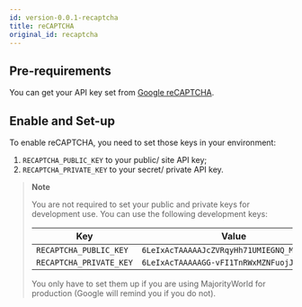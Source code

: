 ```yaml
---
id: version-0.0.1-recaptcha
title: reCAPTCHA
original_id: recaptcha
---
```


## Pre-requirements

You can get your API key set from [Google reCAPTCHA](https://www.google.com/recaptcha/admin).


## Enable and Set-up

To enable reCAPTCHA, you need to set those keys in your environment:

1. `RECAPTCHA_PUBLIC_KEY` to your public/ site API key;
2. `RECAPTCHA_PRIVATE_KEY` to your secret/ private API key.

> **Note**
>
> You are not required to set your public and private keys for development use. You can use the following development keys:
>
>| Key | Value |
>| --- | --- |
>| `RECAPTCHA_PUBLIC_KEY` | `6LeIxAcTAAAAAJcZVRqyHh71UMIEGNQ_MXjiZKhI` |
>| `RECAPTCHA_PRIVATE_KEY` | `6LeIxAcTAAAAAGG-vFI1TnRWxMZNFuojJ4WifJWe` |
>
> You only have to set them up if you are using MajorityWorld for production (Google will remind you if you do not).